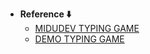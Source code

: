 - **Reference ⬇️**
  - [MIDUDEV TYPING GAME](https://github.com/midudev/javascript-100-proyectos/tree/main/03-midu-typing-game)
  - [DEMO TYPING GAME](https://www.javascript100.dev/03-midu-typing-game)
